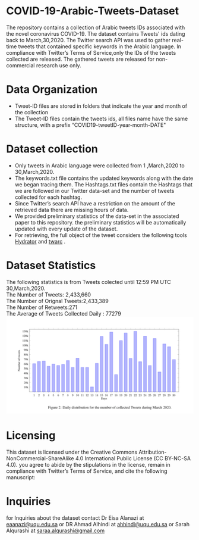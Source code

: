 # COVID-19-Arabic-Tweets-Dataset
The repository contains a collection of Arabic tweets IDs associated with the novel coronavirus COVID-19. The dataset contains Tweets' ids dating back to March,30,2020. The Twitter search API was used to gather real-time tweets that contained specific keywords in the Arabic language. In compliance with Twitter’s Terms of Service,only the IDs of the tweets collected are released. The gathered tweets are released for non-commercial research use only.
# Data Organization
*	Tweet-ID files are stored in folders that indicate the year and month of the collection
*	The Tweet-ID files contain the tweets ids, all files name have the same structure, with a prefix “COVID19-tweetID-year-month-DATE"
# Dataset collection
*	Only tweets in Arabic language were collected from   1 ,March,2020  to  30,March,2020.
* The keywords.txt file contains the updated keywords along with the date we began tracing them. The Hashtags.txt files contain the Hashtags that we are followed in our Twitter data-set and the number of tweets collected for each hashtag.
* Since Twitter’s search API have a restriction on the amount of the retrieved data there  are missing hours of data.
* We provided preliminary statistics of the data-set in the associated paper to this repository. the preliminary statistics will be automatically updated with every update of the dataset.
* For retrieving, the full object of the tweet considers the following tools [Hydrator](https://github.com/DocNow/hydrator)  and [twarc](https://github.com/DocNow/twarc) .

# Dataset Statistics
The following statistics is from Tweets colected until 12:59  PM  UTC 30,March,2020.<br/>
The Number of Tweets: 2,433,660<br/>
The Number of Orignal Tweets:2,433,389<br/>
The Number of  Retweets:271<br/>
The Average  of Tweets Collected Daily : 77279<br/>
![](images/daily_distributions.png)
# Licensing
This dataset is licensed under the Creative Commons Attribution-NonCommercial-ShareAlike 4.0 International Public License (CC BY-NC-SA 4.0). you agree to abide by the stipulations in the license, remain in compliance with Twitter’s Terms of Service, and cite the following manuscript:
# Inquiries  
for Inquiries about the dataset contact Dr Eisa Alanazi at eaanazi@uqu.edu.sa
or DR Ahmad Alhindi at ahhindi@uqu.edu.sa or Sarah Alqurashi at saraa.alqurashi@gmail.com 



